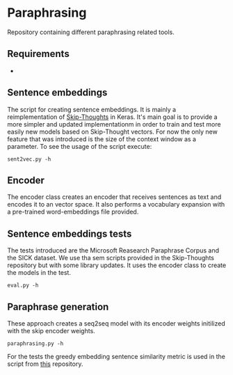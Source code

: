 # Paraphrasing

Repository containing different paraphrasing related tools.

## Requirements
- 

## Sentence embeddings
The script for creating sentence embeddings. It is mainly a reimplementation of [Skip-Thoughts](https://github.com/ryankiros/skip-thoughts) in Keras. It's main goal is to provide a more simpler and updated implementationm in order to train and test more easily new models based on Skip-Thought vectors. For now the only new feature that was introduced is the size of the context window as a parameter. To see the usage of the script execute:
```
sent2vec.py -h
```

## Encoder
The encoder class creates an encoder that receives sentences as text and encodes it to an vector space. It also performs a vocabulary expansion with a pre-trained word-embeddings file provided.

## Sentence embeddings tests
The tests introduced are the Microsoft Reasearch Paraphrase Corpus and the SICK dataset. We use tha sem scripts provided in the Skip-Thoughts repository but with some library updates. It uses the encoder class to create the models in the test.
```
eval.py -h
```

## Paraphrase generation
These approach creates a seq2seq model with its encoder weights initilized with the skip encoder weights.
```
paraphrasing.py -h
```
For the tests the greedy embedding sentence similarity metric is used in the script from [this](https://github.com/julianser/hed-dlg-truncated) repository.
